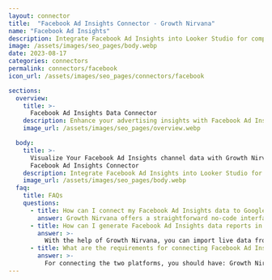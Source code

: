 ```yaml
---
layout: connector
title:  "Facebook Ad Insights Connector - Growth Nirvana"
name: "Facebook Ad Insights"
description: Integrate Facebook Ad Insights into Looker Studio for comprehensive advertising analytics that guide your campaign strategies.
image: /assets/images/seo_pages/body.webp
date: 2023-08-17
categories: connectors
permalink: connectors/facebook
icon_url: /assets/images/seo_pages/connectors/facebook

sections:
  overview:
    title: >-
      Facebook Ad Insights Data Connector
    description: Enhance your advertising insights with Facebook Ad Insights integration. Seamlessly merge ad performance data from Facebook with Looker Studio's analytical prowess, unlocking insights that shape ad strategies, customer engagement, and campaign success.
    image_url: /assets/images/seo_pages/overview.webp

  body:
    title: >-
      Visualize Your Facebook Ad Insights channel data with Growth Nirvana's
      Facebook Ad Insights Connector
    description: Integrate Facebook Ad Insights into Looker Studio for comprehensive advertising analytics that guide your campaign strategies.
    image_url: /assets/images/seo_pages/body.webp
  faq:
    title: FAQs
    questions:
      - title: How can I connect my Facebook Ad Insights data to Google Data Studio/Looker Studio?
        answer: Growth Nirvana offers a straightforward no-code interface to connect to Facebook Ad Insights data sources.
      - title: How can I generate Facebook Ad Insights data reports in Looker Studio?
        answer: >-
          With the help of Growth Nirvana, you can import live data from Facebook Ad Insights into Looker Studio. These data can be viewed in charts, tables, and dashboards to generate branded reports that can be shared instantly.
      - title: What are the requirements for connecting Facebook Ad Insights and Looker Studio?
        answer: >-
          For connecting the two platforms, you should have: Growth Nirvana Account and Facebook Ad Insights Ads Account
---
```

